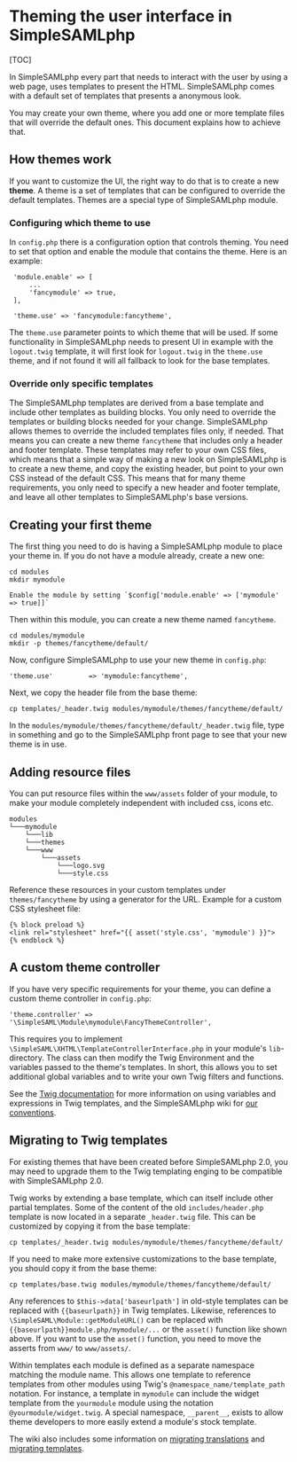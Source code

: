 Theming the user interface in SimpleSAMLphp
===========================================

<!--
	This file is written in Markdown syntax.
	For more information about how to use the Markdown syntax, read here:
	http://daringfireball.net/projects/markdown/syntax
-->


[TOC]

In SimpleSAMLphp every part that needs to interact with the user by using a web page, uses templates to present the HTML. SimpleSAMLphp comes with a default set of templates that presents a anonymous look.

You may create your own theme, where you add one or more template files that will override the default ones. This document explains how to achieve that.


How themes work
----------------

If you want to customize the UI, the right way to do that is to create a new **theme**. A theme is a set of templates that can be configured to override the default templates. Themes are a special type of SimpleSAMLphp module.

### Configuring which theme to use

In `config.php` there is a configuration option that controls theming. You need to set that option and enable the module that contains the theme. Here is an example:

     'module.enable' => [
         ...
         'fancymodule' => true,
     ],

     'theme.use' => 'fancymodule:fancytheme',

The `theme.use` parameter points to which theme that will be used. If some functionality in SimpleSAMLphp needs to present UI in example with the `logout.twig` template, it will first look for `logout.twig` in the `theme.use` theme, and if not found it will all fallback to look for the base templates.

### Override only specific templates

The SimpleSAMLphp templates are derived from a base template and include other templates as building blocks. You only need to override the templates or building blocks needed for your change.
SimpleSAMLphp allows themes to override the included templates files only, if needed. That means you can create a new theme `fancytheme` that includes only a header and footer template. These templates may refer to your own CSS files, which means that a simple way of making a new look on SimpleSAMLphp is to create a new theme, and copy the existing header, but point to your own CSS instead of the default CSS. This means that for many theme requirements, you only need to specify a new header and footer template, and leave all other templates to SimpleSAMLphp's base versions.


Creating your first theme
-------------------------

The first thing you need to do is having a SimpleSAMLphp module to place your theme in. If you do not have a module already, create a new one:

	cd modules
	mkdir mymodule

	Enable the module by setting `$config['module.enable' => ['mymodule' => true]]`

Then within this module, you can create a new theme named `fancytheme`.

	cd modules/mymodule
	mkdir -p themes/fancytheme/default/

Now, configure SimpleSAMLphp to use your new theme in `config.php`:

	'theme.use' 		=> 'mymodule:fancytheme',

Next, we copy the header file from the base theme:

	cp templates/_header.twig modules/mymodule/themes/fancytheme/default/

In the `modules/mymodule/themes/fancytheme/default/_header.twig` file, type in something and go to the SimpleSAMLphp front page to see that your new theme is in use.

Adding resource files
---------------------

You can put resource files within the `www/assets` folder of your module, to make your module completely independent with included css, icons etc.

```
modules
└───mymodule
    └───lib
    └───themes
    └───www
        └───assets
            └───logo.svg
            └───style.css
```

Reference these resources in your custom templates under `themes/fancytheme` by using a generator for the URL.
Example for a custom CSS stylesheet file:
```
{% block preload %}
<link rel="stylesheet" href="{{ asset('style.css', 'mymodule') }}">
{% endblock %}
```

A custom theme controller
-------------------------

If you have very specific requirements for your theme, you can define a custom theme controller
in `config.php`:

    'theme.controller' => '\SimpleSAML\Module\mymodule\FancyThemeController',

This requires you to implement `\SimpleSAML\XHTML\TemplateControllerInterface.php` in your module's `lib`-directory.
The class can then modify the Twig Environment and the variables passed to the theme's templates. In short, this allows you to set additional global variables and to write your own Twig filters and functions.

See the [Twig documentation](https://twig.symfony.com/doc/2.x/templates.html) for more information on using variables and expressions in Twig templates, and the SimpleSAMLphp wiki for [our conventions](https://github.com/simplesamlphp/simplesamlphp/wiki/Twig-conventions).

Migrating to Twig templates
---------------------------

For existing themes that have been created before SimpleSAMLphp 2.0, you may need to upgrade them to the Twig
templating enging to be compatible with SimpleSAMLphp 2.0.

Twig works by extending a base template, which can itself include other partial templates. Some of the content of the old `includes/header.php` template is now located in a separate `_header.twig` file. This can be customized by copying it from the base template:

	cp templates/_header.twig modules/mymodule/themes/fancytheme/default/

If you need to make more extensive customizations to the base template, you should copy it from the base theme:

	cp templates/base.twig modules/mymodule/themes/fancytheme/default/

Any references to `$this->data['baseurlpath']` in old-style templates can be replaced with `{{baseurlpath}}` in Twig templates. Likewise, references to `\SimpleSAML\Module::getModuleURL()` can be replaced with `{{baseurlpath}}module.php/mymodule/...` or the `asset()` function like shown above.
If you want to use the `asset()` function, you need to move the asserts from `www/` to `www/assets/`.

Within templates each module is defined as a separate namespace matching the module name. This allows one template to reference templates from other modules using Twig's `@namespace_name/template_path` notation. For instance, a template in `mymodule` can include the widget template from the `yourmodule` module using the notation `@yourmodule/widget.twig`. A special namespace, `__parent__`, exists to allow theme developers to more easily extend a module's stock template.

The wiki also includes some information on [migrating translations](https://github.com/simplesamlphp/simplesamlphp/wiki/Migrating-translation-in-Twig) and [migrating templates](https://github.com/simplesamlphp/simplesamlphp/wiki/Twig:-Migrating-templates).
